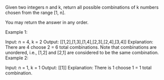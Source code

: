 Given two integers n and k, return all possible combinations of k numbers chosen from the range [1, n].

You may return the answer in any order.

Example 1:

Input: n = 4, k = 2
Output: [[1,2],[1,3],[1,4],[2,3],[2,4],[3,4]]
Explanation: There are 4 choose 2 = 6 total combinations.
Note that combinations are unordered, i.e., [1,2] and [2,1] are considered to be the same combination.
Example 2:

Input: n = 1, k = 1
Output: [[1]]
Explanation: There is 1 choose 1 = 1 total combination.

